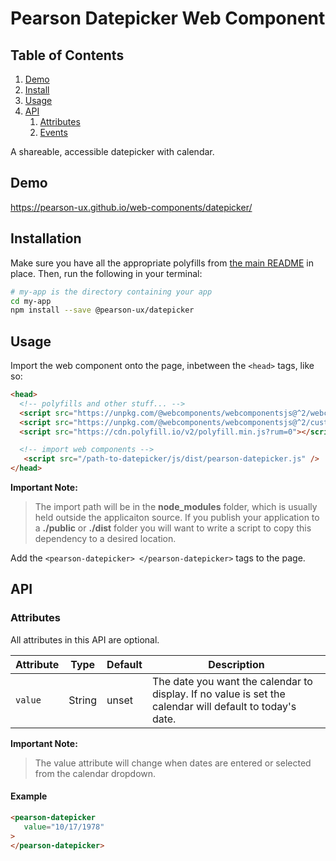 


# Pearson Datepicker Web Component

## Table of Contents

1. [Demo](#demo)
2. [Install](#install)
3. [Usage](#usage)
4. [API](#api)
   1. [Attributes](#api-attributes)
   2. [Events](#api-events)

A shareable, accessible datepicker with calendar.

<a name="demo"></a>

## Demo

https://pearson-ux.github.io/web-components/datepicker/

<a name="install"></a>

## Installation

Make sure you have all the appropriate polyfills from [the main README](https://github.com/pearson-ux/web-components/blob/master/README.md) in place. Then, run the following in your terminal:

```bash
# my-app is the directory containing your app
cd my-app
npm install --save @pearson-ux/datepicker
```

<a name="usage"></a>

## Usage

Import the web component onto the page, inbetween the `<head>` tags, like so:

```html
<head>
  <!-- polyfills and other stuff... -->
  <script src="https://unpkg.com/@webcomponents/webcomponentsjs@^2/webcomponents-loader.js"></script>
  <script src="https://unpkg.com/@webcomponents/webcomponentsjs@^2/custom-elements-es5-adapter.js"></script>
  <script src="https://cdn.polyfill.io/v2/polyfill.min.js?rum=0"></script>

  <!-- import web components -->
   <script src="/path-to-datepicker/js/dist/pearson-datepicker.js" />
</head>
```

**Important Note:**

> The import path will be in the **node_modules** folder, which is usually held outside the applicaiton source. If you publish your application to a **./public** or **./dist** folder you will want to write a script to copy this dependency to a desired location.

Add the `<pearson-datepicker> </pearson-datepicker>` tags to the page.

<a name="api"></a>

## API

<a name="api-attributes"></a>

### Attributes

All attributes in this API are optional.

| Attribute    | Type    | Default | Description                                                                                                  |
| ------------ | ------- | ------- | ------------------------------------------------------------------------------------------------------------ |
| `value`      | String  | unset   | The date you want the calendar to display.  If no value is set the calendar will default to today's date.


  **Important Note:**

> The value attribute will change when dates are entered or selected from the calendar dropdown.


<a name="api-attributes-example"></a>

#### Example

```html
<pearson-datepicker
   value="10/17/1978"
>
</pearson-datepicker>
```
